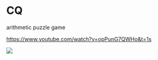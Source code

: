 # CQ
 arithmetic puzzle game

https://www.youtube.com/watch?v=opPunG7QWHo&t=1s

<img src=https://sites.google.com/site/ehei0001/CQ09012006_171325699.PNG>
